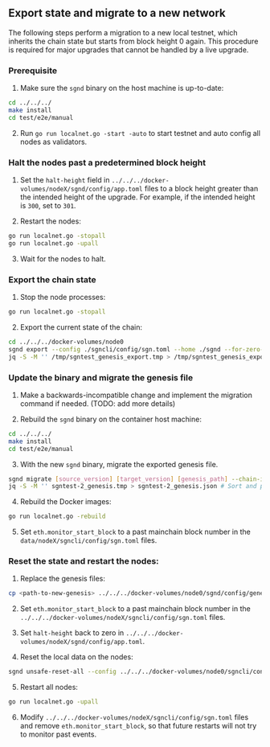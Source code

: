 ## Export state and migrate to a new network

The following steps perform a migration to a new local testnet, which inherits the chain state but
starts from block height 0 again. This procedure is required for major upgrades that cannot be
handled by a live upgrade.

### Prerequisite

1. Make sure the `sgnd` binary on the host machine is up-to-date:

```sh
cd ../../../
make install
cd test/e2e/manual
```

2. Run `go run localnet.go -start -auto` to start testnet and auto config all nodes as validators.

### Halt the nodes past a predetermined block height

1. Set the `halt-height` field in `../../../docker-volumes/nodeX/sgnd/config/app.toml` files to a
   block height greater than the intended height of the upgrade. For example, if the intended height
   is `300`, set to `301`.

2. Restart the nodes:

```sh
go run localnet.go -stopall
go run localnet.go -upall
```

3. Wait for the nodes to halt.

### Export the chain state

1. Stop the node processes:

```sh
go run localnet.go -stopall
```

2. Export the current state of the chain:

```sh
cd ../../../docker-volumes/node0
sgnd export --config ./sgncli/config/sgn.toml --home ./sgnd --for-zero-height --height <upgrade-height> > /tmp/sgntest_genesis_export.tmp
jq -S -M '' /tmp/sgntest_genesis_export.tmp > /tmp/sgntest_genesis_export.json # Sort and pretty-print the file
```

### Update the binary and migrate the genesis file

1. Make a backwards-incompatible change and implement the migration command if needed. (TODO: add
   more details)

2. Rebuild the `sgnd` binary on the container host machine:

```sh
cd ../../../
make install
cd test/e2e/manual
```

3. With the new `sgnd` binary, migrate the exported genesis file.

```sh
sgnd migrate [source_version] [target_version] [genesis_path] --chain-id sgntest-2 > sgntest-2_genesis.tmp
jq -S -M '' sgntest-2_genesis.tmp > sgntest-2_genesis.json # Sort and pretty-print the file
```

4. Rebuild the Docker images:

```sh
go run localnet.go -rebuild
```

5. Set `eth.monitor_start_block` to a past mainchain block number in the
   `data/nodeX/sgncli/config/sgn.toml` files.

### Reset the state and restart the nodes:

1. Replace the genesis files:

```sh
cp <path-to-new-genesis> ../../../docker-volumes/node0/sgnd/config/genesis.json # Repeat for all nodes
```

2. Set `eth.monitor_start_block` to a past mainchain block number in the
   `../../../docker-volumes/nodeX/sgncli/config/sgn.toml` files.

3. Set `halt-height` back to zero in `../../../docker-volumes/nodeX/sgnd/config/app.toml`.

4. Reset the local data on the nodes:

```sh
sgnd unsafe-reset-all --config ../../../docker-volumes/node0/sgncli/config/sgn.toml --home ../../../docker-volumes/node0/sgnd # Repeat for all nodes
```

5. Restart all nodes:

```sh
go run localnet.go -upall
```

6. Modify `../../../docker-volumes/nodeX/sgncli/config/sgn.toml` files and remove
   `eth.monitor_start_block`, so that future restarts will not try to monitor past events.
